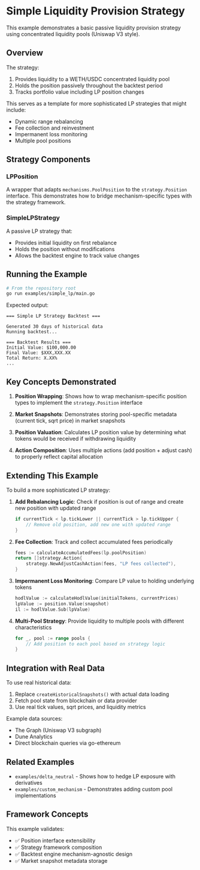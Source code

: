# Simple Liquidity Provision Strategy

This example demonstrates a basic passive liquidity provision strategy using concentrated liquidity pools (Uniswap V3 style).

## Overview

The strategy:
1. Provides liquidity to a WETH/USDC concentrated liquidity pool
2. Holds the position passively throughout the backtest period
3. Tracks portfolio value including LP position changes

This serves as a template for more sophisticated LP strategies that might include:
- Dynamic range rebalancing
- Fee collection and reinvestment
- Impermanent loss monitoring
- Multiple pool positions

## Strategy Components

### LPPosition
A wrapper that adapts `mechanisms.PoolPosition` to the `strategy.Position` interface. This demonstrates how to bridge mechanism-specific types with the strategy framework.

### SimpleLPStrategy
A passive LP strategy that:
- Provides initial liquidity on first rebalance
- Holds the position without modifications
- Allows the backtest engine to track value changes

## Running the Example

```bash
# From the repository root
go run examples/simple_lp/main.go
```

Expected output:
```
=== Simple LP Strategy Backtest ===

Generated 30 days of historical data
Running backtest...

=== Backtest Results ===
Initial Value: $100,000.00
Final Value: $XXX,XXX.XX
Total Return: X.XX%
...
```

## Key Concepts Demonstrated

1. **Position Wrapping**: Shows how to wrap mechanism-specific position types to implement the `strategy.Position` interface

2. **Market Snapshots**: Demonstrates storing pool-specific metadata (current tick, sqrt price) in market snapshots

3. **Position Valuation**: Calculates LP position value by determining what tokens would be received if withdrawing liquidity

4. **Action Composition**: Uses multiple actions (add position + adjust cash) to properly reflect capital allocation

## Extending This Example

To build a more sophisticated LP strategy:

1. **Add Rebalancing Logic**: Check if position is out of range and create new position with updated range
   ```go
   if currentTick < lp.tickLower || currentTick > lp.tickUpper {
       // Remove old position, add new one with updated range
   }
   ```

2. **Fee Collection**: Track and collect accumulated fees periodically
   ```go
   fees := calculateAccumulatedFees(lp.poolPosition)
   return []strategy.Action{
       strategy.NewAdjustCashAction(fees, "LP fees collected"),
   }
   ```

3. **Impermanent Loss Monitoring**: Compare LP value to holding underlying tokens
   ```go
   hodlValue := calculateHodlValue(initialTokens, currentPrices)
   lpValue := position.Value(snapshot)
   il := hodlValue.Sub(lpValue)
   ```

4. **Multi-Pool Strategy**: Provide liquidity to multiple pools with different characteristics
   ```go
   for _, pool := range pools {
       // Add position to each pool based on strategy logic
   }
   ```

## Integration with Real Data

To use real historical data:

1. Replace `createHistoricalSnapshots()` with actual data loading
2. Fetch pool state from blockchain or data provider
3. Use real tick values, sqrt prices, and liquidity metrics

Example data sources:
- The Graph (Uniswap V3 subgraph)
- Dune Analytics
- Direct blockchain queries via go-ethereum

## Related Examples

- `examples/delta_neutral` - Shows how to hedge LP exposure with derivatives
- `examples/custom_mechanism` - Demonstrates adding custom pool implementations

## Framework Concepts

This example validates:
- ✅ Position interface extensibility
- ✅ Strategy framework composition
- ✅ Backtest engine mechanism-agnostic design
- ✅ Market snapshot metadata storage
